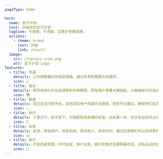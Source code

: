 ```yaml
---
pageType: home

hero:
  name: 百万计划
  text: 开始你的百万计划
  tagline: 不说教，不洗脑，实践才是硬道理。
  actions:
    - theme: brand
      text: 开始
      link: /start/
  image:
    src: /rspress-icon.png
    alt: 百万计划 Logo
features:
  - title: 传道
    details: 让你明晰模式的地层逻辑，通过思考挖掘更大的潜质。
    icon: 🧠
  - title: 授业
    details: 提供系统化的在线课程和实用教程，帮助用户掌握关键技能，从基础知识到高级应用，确保每位参与者都能有效运用所学。
    icon: 📚
  - title: 解惑
    details: 设立互动问答平台，及时回应用户的疑问与困惑，提供专业建议，确保他们在实践过程中能够顺利前行，消除学习障碍。
    icon: 💡
  - title: 执行
    details: 千里之行，始于足下，实践是检验真理的标准，迈出第一步，你才有达到终点的可能。
    icon: 🏁
  - title: 反馈
    details: 反馈，来自用户，来自系统，来自收入，来自时间，通过反馈我们可以获得更多数据，从而修正策略和方向。
    icon: 📊
  - title: 迭代
    details: 不变的是真理，时代在变，用户在变，我们的模式也要随着改变，没有永远的成功，只有不变的成长。
    icon: 🔁
---
```

